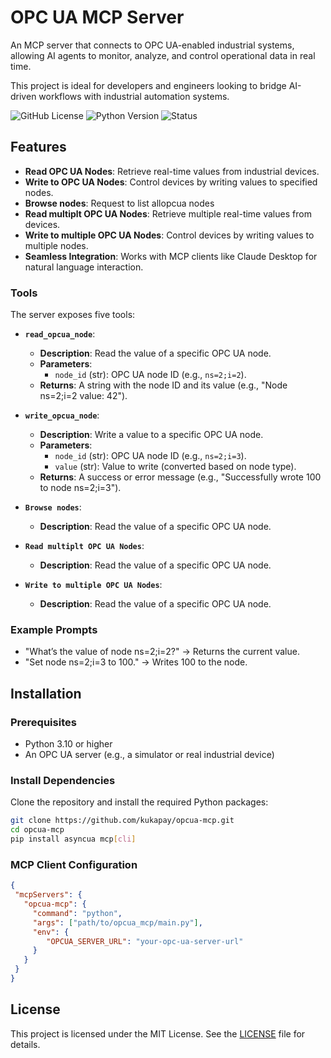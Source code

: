 # OPC UA MCP Server

An MCP server that connects to OPC UA-enabled industrial systems, allowing AI agents to monitor, analyze, and control operational data in real time.

This project is ideal for developers and engineers looking to bridge AI-driven workflows with industrial automation systems.

![GitHub License](https://img.shields.io/github/license/kukapay/opcua-mcp)
![Python Version](https://img.shields.io/badge/python-3.10+-blue)
![Status](https://img.shields.io/badge/status-active-brightgreen.svg)

## Features

- **Read OPC UA Nodes**: Retrieve real-time values from industrial devices.
- **Write to OPC UA Nodes**: Control devices by writing values to specified nodes.
- **Browse nodes**: Request to list allopcua  nodes
- **Read multiplt OPC UA Nodes**: Retrieve multiple real-time values from devices.
- **Write to multiple OPC UA Nodes**: Control devices by writing values to multiple nodes.
- **Seamless Integration**: Works with MCP clients like Claude Desktop for natural language interaction.


### Tools
The server exposes five tools:
- **`read_opcua_node`**:
  - **Description**: Read the value of a specific OPC UA node.
  - **Parameters**:
    - `node_id` (str): OPC UA node ID (e.g., `ns=2;i=2`).
  - **Returns**: A string with the node ID and its value (e.g., "Node ns=2;i=2 value: 42").

- **`write_opcua_node`**:
  - **Description**: Write a value to a specific OPC UA node.
  - **Parameters**:
    - `node_id` (str): OPC UA node ID (e.g., `ns=2;i=3`).
    - `value` (str): Value to write (converted based on node type).
  - **Returns**: A success or error message (e.g., "Successfully wrote 100 to node ns=2;i=3").

- **`Browse nodes`**:
  - **Description**: Read the value of a specific OPC UA node.

- **`Read multiplt OPC UA Nodes`**:
  - **Description**: Read the value of a specific OPC UA node.

- **`Write to multiple OPC UA Nodes`**:
  - **Description**: Read the value of a specific OPC UA node.


### Example Prompts

- "What’s the value of node ns=2;i=2?" → Returns the current value.
- "Set node ns=2;i=3 to 100." → Writes 100 to the node.

## Installation

### Prerequisites
- Python 3.10 or higher
- An OPC UA server (e.g., a simulator or real industrial device)

### Install Dependencies
Clone the repository and install the required Python packages:

```bash
git clone https://github.com/kukapay/opcua-mcp.git
cd opcua-mcp
pip install asyncua mcp[cli]
```

### MCP Client Configuration

```json
{
 "mcpServers": {
   "opcua-mcp": {
     "command": "python",
     "args": ["path/to/opcua_mcp/main.py"],
     "env": {
        "OPCUA_SERVER_URL": "your-opc-ua-server-url"
     }
   }
 }
}
```


## License
This project is licensed under the MIT License. See the [LICENSE](LICENSE) file for details.
